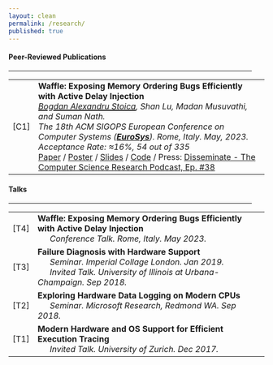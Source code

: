 ```yaml
---
layout: clean
permalink: /research/
published: true
---
```


<!-- Papers -->

<h4 class="news-style" style="margin-top: 20px">Peer-Reviewed Publications</h4>
<hr class="news-style" style="width: 95%; ">

<table id="papersTable" style="border-collapse: collapse;">
  <tr>
    <td class="table-left-column">[C1]</td>
    <td class="table-right-column">
	  <b>Waffle: Exposing Memory Ordering Bugs Efficiently with Active Delay Injection</b><br>
	  <i><u style="text-decoration-thickness: 2px;">Bogdan Alexandru Stoica</u>, Shan Lu, Madan Musuvathi, and Suman Nath.</i><br>
	  <i>The 18th ACM SIGOPS European Conference on Computer Systems (<a class="useful-links" href="https://2023.eurosys.org/" target="_blank"><b>EuroSys</b></a>). Rome, Italy. May, 2023. Acceptance Rate: ≈16%, 54 out of 335</i><br>
	  <a class="useful-links" href="/files/papers/2023_eurosys_waffle.pdf" target="_blank">Paper</a> / <a class="useful-links" href="/files/posters/2023_eurosys_poster.pdf" target="_blank">Poster</a> / <a class="useful-links" href="/files/slides/2023_eurosys_slides.ppsx" target="_blank">Slides</a> / <a class="useful-links" href="https://github.com/bastoica/waffle" target="_blank">Code</a> / Press: <a class="useful-links" href="https://disseminatepodcast.podcastpage.io/episode/bogdan-stoica-waffle-exposing-memory-ordering-bugs-efficiently-with-active-delay-injection-38" target="_blank">Disseminate - The Computer Science Research Podcast, Ep. #38</a>
	</td>
  </tr>
</table>


<!-- Talks -->

<h4 class="news-style" style="margin-top: 20px">Talks</h4>
<hr class="news-style" style="width: 95%; ">

<table id="talksTable" style="border-collapse: collapse;">
  <tr>
    <td class="table-left-column">[T4]</td>
    <td class="table-right-column">
	  <b>Waffle: Exposing Memory Ordering Bugs Efficiently with Active Delay Injection</b><br>
	  <i>&emsp;&ensp;Conference Talk. Rome, Italy. May 2023.</i><br>
	</td>
  </tr>
  <tr>
    <td class="table-left-column">[T3]</td>
    <td class="table-right-column">
	  <b>Failure Diagnosis with Hardware Support</b><br>
	  <i>&emsp;&ensp;Seminar. Imperial Collage London. Jan 2019.</i><br>
	  <i>&emsp;&ensp;Invited Talk. University of Illinois at Urbana-Champaign. Sep 2018.</i><br>
	</td>
  </tr>
  <tr>
    <td class="table-left-column">[T2]</td>
    <td class="table-right-column">
	  <b>Exploring Hardware Data Logging on Modern CPUs</b><br>
	  <i>&emsp;&ensp;Seminar. Microsoft Research, Redmond WA. Sep 2018.</i><br>
	</td>
  </tr>
  <tr>
    <td class="table-left-column">[T1]</td>
    <td class="table-right-column">
	  <b>Modern Hardware and OS Support for Efficient Execution Tracing</b><br>
	  <i>&emsp;&ensp;Invited Talk. University of Zurich. Dec 2017.</i><br>
	</td>
  </tr>
</table>
